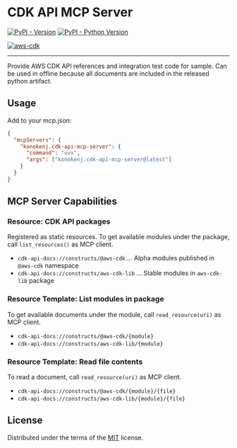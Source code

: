 # CDK API MCP Server

[![PyPI - Version](https://img.shields.io/pypi/v/konokenj.cdk-api-mcp-server.svg)](https://pypi.org/project/konokenj.cdk-api-mcp-server)
[![PyPI - Python Version](https://img.shields.io/pypi/pyversions/konokenj.cdk-api-mcp-server.svg)](https://pypi.org/project/konokenj.cdk-api-mcp-server)

<!-- DEP-VERSIONS-START -->
[![aws-cdk](https://img.shields.io/badge/aws%20cdk-v2.200.2-blue.svg)](https://github.com/konokenj/cdk-api-mcp-server/blob/main/current-versions/aws-cdk.txt)
<!-- DEP-VERSIONS-END -->

---

Provide AWS CDK API references and integration test code for sample. Can be used in offline because all documents are included in the released python artifact.

## Usage

Add to your mcp.json:

```json
{
  "mcpServers": {
    "konokenj.cdk-api-mcp-server": {
      "command": "uvx",
      "args": ["konokenj.cdk-api-mcp-server@latest"]
    }
  }
}
```

## MCP Server Capabilities

### Resource: CDK API packages

Registered as static resources. To get available modules under the package, call `list_resources()` as MCP client.

- `cdk-api-docs://constructs/@aws-cdk` ... Alpha modules published in `@aws-cdk` namespace
- `cdk-api-docs://constructs/aws-cdk-lib` ... Stable modules in `aws-cdk-lib` package

### Resource Template: List modules in package

To get available documents under the module, call `read_resource(uri)` as MCP client.

- `cdk-api-docs://constructs/@aws-cdk/{module}`
- `cdk-api-docs://constructs/aws-cdk-lib/{module}`

### Resource Template: Read file contents

To read a document, call `read_resource(uri)` as MCP client.

- `cdk-api-docs://constructs/@aws-cdk/{module}/{file}`
- `cdk-api-docs://constructs/aws-cdk-lib/{module}/{file}`

## License

Distributed under the terms of the [MIT](https://spdx.org/licenses/MIT.html) license.
